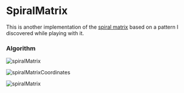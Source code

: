 # SpiralMatrix

This is another implementation of the [spiral matrix](http://rosettacode.org/wiki/Spiral_matrix) based on a pattern I discovered while playing with it.

### Algorithm

![spiralMatrix](https://github.com/victorizbitskiy/spiralMatrix/blob/main/docs/img/spiralMatrix_5x5.svg)

![spiralMatrixCoordinates](https://github.com/victorizbitskiy/spiralMatrix/blob/main/docs/img/spiralMatrix_5x5_coord.svg)

![spiralMatrix](https://github.com/victorizbitskiy/spiralMatrix/blob/main/docs/img/spiralMatrix-5x5_table.svg)
